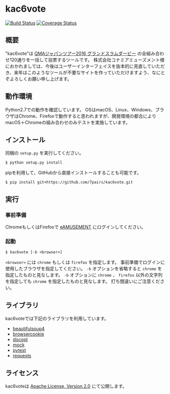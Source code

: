 # kac6vote

[![Build Status](https://travis-ci.org/7pairs/kac6vote.svg?branch=master)](https://travis-ci.org/7pairs/kac6vote)
[![Coverage Status](https://coveralls.io/repos/github/7pairs/kac6vote/badge.svg?branch=master)](https://coveralls.io/github/7pairs/kac6vote?branch=master)

## 概要

"kac6vote"は [QMAジャパンツアー2016 グランドスラムダービー](http://p.eagate.573.jp/game/qma/12/p/qt/setkac.html) の全組み合わせ120通りを一括して投票するツールです。
株式会社コナミアミューズメント様におかれましては、今後はユーザーインターフェイスを抜本的に見直していただき、来年はこのようなツールが不要なサイトを作っていただけますよう、なにとぞよろしくお願い申し上げます。

## 動作環境

Python2.7での動作を確認しています。
OSはmacOS、Linux、Windows、ブラウザはChrome、Firefoxで動作すると思われますが、開発環境の都合によりmacOS＋Chromeの組み合わせのみテストを実施しています。

## インストール

同梱の `setup.py` を実行してください。

```console
$ python setup.py install
```

pipを利用して、GitHubから直接インストールすることも可能です。

```console
$ pip install git+https://github.com/7pairs/kac6vote.git
```

## 実行

### 事前準備

ChromeもしくはFirefoxで [eAMUSEMENT](http://p.eagate.573.jp/) にログインしてください。

### 起動

```console
$ kac6vote [-b <browser>]
```

`<browser>` には `chrome` もしくは `firefox` を指定します。
事前準備でログインに使用したブラウザを指定してください。
`-b` オプションを省略すると `chrome` を指定したものと見なします。
`-b` オプションに `chrome` 、 `firefox` 以外の文字列を指定しても `chrome` を指定したものと見なします。
打ち間違いにご注意ください。

## ライブラリ

kac6voteでは下記のライブラリを利用しています。

- [beautifulsoup4](https://pypi.python.org/pypi/beautifulsoup4)
- [browsercookie](https://pypi.python.org/pypi/browsercookie)
- [docopt](https://pypi.python.org/pypi/docopt)
- [mock](https://pypi.python.org/pypi/mock)
- [pytest](https://pypi.python.org/pypi/pytest)
- [requests](https://pypi.python.org/pypi/requests)

## ライセンス

kac6voteは [Apache License, Version 2.0](http://www.apache.org/licenses/LICENSE-2.0) にて公開します。
